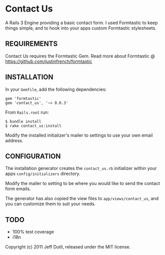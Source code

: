 # Contact Us

A Rails 3 Engine providing a basic contact form.  I used Formtastic to keep things simple, and to hook into your apps custom Formtastic stylesheets.

## REQUIREMENTS

Contact Us requires the Formtastic Gem.  Read more about Formtastic @ https://github.com/justinfrench/formtastic

## INSTALLATION

In your `Gemfile`, add the following dependencies:

    gem 'formtastic'
    gem 'contact_us', '~> 0.0.3'

From `Rails.root` run:

    $ bundle install
    $ rake contact_us:install
    
Modify the installed initializer's mailer to settings to use your own email address.

## CONFIGURATION

The installation generator creates the `contact_us.rb` initializer within your apps `config/initializers` directory.

Modify the mailer to setting to be where you would like to send the contact form emails.

The generator has also copied the view files to `app/views/contact_us`, and you can customize them to suit your needs.

## TODO

* 100% test coverage
* i18n

Copyright (c) 2011 Jeff Dutil, released under the MIT license.
